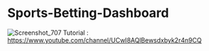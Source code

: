 # Sports-Betting-Dashboard
![Screenshot_707](https://user-images.githubusercontent.com/61135648/93019884-66070d00-f60c-11ea-947c-5cbd3579c2f3.png)
Tutorial : https://www.youtube.com/channel/UCwI8AQlBewsdxbyk2r4n9CQ

